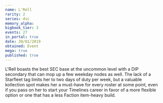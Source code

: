 ```yaml
---
name: L'Rell
rarity: 2
series: dsc
memory_alpha:
bigbook_tier: 3
events: 27
in_portal: true
date: 30/01/2019
obtained: Event
mega: true
published: true
---
```


L'Rell boasts the best SEC base at the uncommon level with a DIP secondary that can mop up a few weekday nodes as well. The lack of a Starfleet tag limits her to two days of duty per week, but a valuable kollection spot makes her a must-have for every roster at some point, even if you pass on her to start your Timelines career in favor of a more flexible option or one that has a less Faction item-heavy build.
